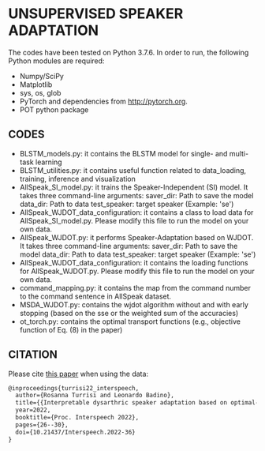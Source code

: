 # UNSUPERVISED SPEAKER ADAPTATION

The codes have been tested on Python 3.7.6. In order to run, the following Python modules
are required:

- Numpy/SciPy
- Matplotlib
- sys, os, glob
- PyTorch and dependencies from http://pytorch.org.
- POT python package


## CODES

- BLSTM_models.py: it contains the BLSTM model for single- and multi-task learning
- BLSTM_utilities.py: it contains useful function related to data_loading, training, inference and visualization
- AllSpeak_SI_model.py: it trains the Speaker-Independent (SI) model. It takes three command-line arguments:
    saver_dir: Path to save the model
    data_dir: Path to data
    test_speaker: target speaker (Example: 'se')
- AllSpeak_WJDOT_data_configuration: it contains a class to load data for AllSpeak_SI_model.py.
    Please modify this file to run the model on your own data.
- AllSpeak_WJDOT.py: it performs Speaker-Adaptation based on WJDOT. It takes three command-line arguments:
    saver_dir: Path to save the model
    data_dir: Path to data
    test_speaker: target speaker (Example: 'se')
- AllSpeak_WJDOT_data_configuration: it contains the loading functions for AllSpeak_WJDOT.py.
    Please modify this file to run the model on your own data.
- command_mapping.py: it contains the map from the command number to the command sentence in AllSpeak dataset.
- MSDA_WJDOT.py: contains the wjdot algorithm without and with early stopping (based on the sse or the weighted sum of the accuracies)
- ot_torch.py: contains the optimal transport functions (e.g., objective function of Eq. (8) in the paper)

## CITATION 

Please cite [this paper](https://www.isca-speech.org/archive/interspeech_2022/turrisi22_interspeech.html) when using the data:

```latex
@inproceedings{turrisi22_interspeech,
  author={Rosanna Turrisi and Leonardo Badino},
  title={{Interpretable dysarthric speaker adaptation based on optimal-transport}},
  year=2022,
  booktitle={Proc. Interspeech 2022},
  pages={26--30},
  doi={10.21437/Interspeech.2022-36}
}
```